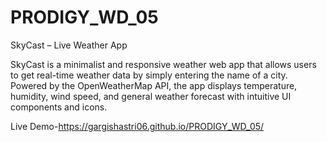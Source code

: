 # PRODIGY_WD_05
SkyCast – Live Weather App

SkyCast is a minimalist and responsive weather web app that allows users to get real-time weather data by simply entering the name of a city. Powered by the OpenWeatherMap API, the app displays temperature, humidity, wind speed, and general weather forecast with intuitive UI components and icons.

Live Demo-https://gargishastri06.github.io/PRODIGY_WD_05/
